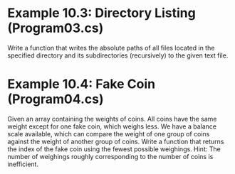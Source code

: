 # Example 10.3: Directory Listing (Program03.cs)

Write a function that writes the absolute paths of all files located in the specified directory and its subdirectories (recursively) to the given text file.

# Example 10.4: Fake Coin (Program04.cs)

Given an array containing the weights of coins. All coins have the same weight except for one fake coin, which weighs less. We have a balance scale available, which can compare the weight of one group of coins against the weight of another group of coins. Write a function that returns the index of the fake coin using the fewest possible weighings. Hint: The number of weighings roughly corresponding to the number of coins is inefficient.
